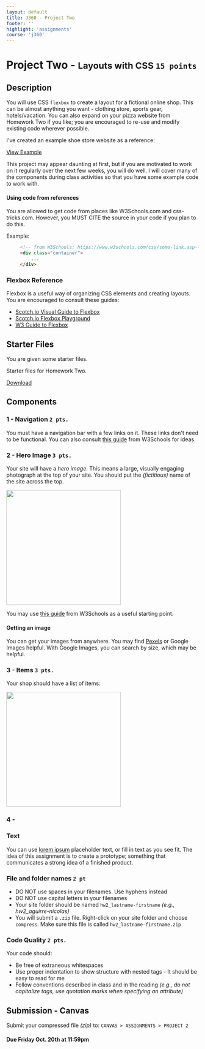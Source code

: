 ```yaml
---
layout: default
title: J360 - Project Two
footer: ''
highlight: 'assignments'
course: 'j360'
---
```

# Project Two - <small>Layouts with CSS `15 points`</small>
## Description
You will use CSS `flexbox` to create a layout for a fictional online shop. This can be almost anything you want - clothing store, sports gear, hotels/vacation. You can also expand on your pizza website from Homework Two if you like; you are encouraged to re-use and modify existing code wherever possible.

<div class="card-block">
  <p class="card-text">I've created an example shoe store website as a reference:</p>
  <a href="../examples/shoes/" class="btn btn-primary" target="_blank">View Example</a>
</div>

This project may appear daunting at first, but if you are motivated to work on it regularly over the next few weeks, you will do well. I will cover many of the components during class activities so that you have some example code to work with.

#### Using code from references
You are allowed to get code from places like W3Schools.com and css-tricks.com. However, you MUST CITE the source in your code if you plan to do this.

Example:

```html
     <!-- from W3Schools: https://www.w3schools.com/css/some-link.asp-->
     <div class="container">
         ...
     </div>
```

### Flexbox Reference
Flexbox is a useful way of organizing CSS elements and creating layouts. You are encouraged to consult these guides:

 * [Scotch.io Visual Guide to Flexbox](https://scotch.io/tutorials/a-visual-guide-to-css3-flexbox-properties)
 * [Scotch.io Flexbox Playground](https://demos.scotch.io/visual-guide-to-css3-flexbox-flexbox-playground/demos/)
 * [W3 Guide to Flexbox](https://www.w3schools.com/css/css3_flexbox.asp)


## Starter Files
You are given some starter files.

<div class="card-block">
  <p class="card-text">Starter files for Homework Two.</p>
  <a href="p2-starter.zip" class="btn btn-primary" target="_blank">Download</a>
</div>

## Components
### 1 - Navigation `2 pts.`
You must have a navigation bar with a few links on it. These links don't need to be functional.
You can also consult [this guide](https://www.w3schools.com/css/css_navbar.asp) from W3Schools for ideas.

### 2 - Hero Image `3 pts.`
Your site will have a _hero image_. This means a large, visually engaging photograph at the top of your site. You should put the _(fictitious)_ name of the site across the top.

<img src="img/ex-hero.png" width="300">

You may use [this guide](https://www.w3schools.com/howto/howto_css_hero_image.asp) from W3Schools as a useful starting point.

#### Getting an image
You can get your images from anywhere. You may find [Pexels](https://www.pexels.com/) or Google Images helpful. With Google Images, you can search by size, which may be helpful.

### 3 - Items `3 pts.`
Your shop should have a list of items:

<img src="img/ex-items.png" width="300">

### 4 -

### Text
You can use [lorem ipsum]() placeholder text, or fill in text as you see fit. The idea of this assignment is to create a prototype; something that communicates a strong idea of a finished product.

### File and folder names `2 pt`
 * DO NOT use spaces in your filenames. Use hyphens instead
 * DO NOT use capital letters in your filenames
 * Your site folder should be named `hw2_lastname-firstname` _(e.g., hw2_aguirre-nicolas)_
 * You will submit a `.zip` file. Right-click on your site folder and choose `compress`. Make sure this file is called `hw2_lastname-firstname.zip`

### Code Quality `2 pts.`
Your code should:

 * Be free of extraneous whitespaces
 * Use proper indentation to show structure with nested tags - It should be easy to read for me
 * Follow conventions described in class and in the reading _(e.g., do not capitalize tags, use quotation marks when specifying an attribute)_


## Submission - Canvas
Submit your compressed file _(zip)_ to: `CANVAS > ASSIGNMENTS > PROJECT 2`

#### **Due Friday Oct. 20th at 11:59pm**
